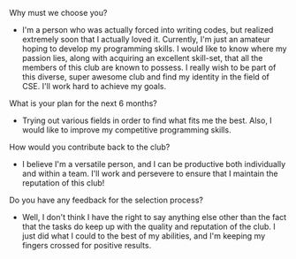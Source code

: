 Why must we choose you?
- I'm a person who was actually forced into writing codes, but realized extremely soon that I actually loved it. Currently, I'm just an amateur hoping to develop my programming skills. I would like to know where my passion lies, along with acquiring an excellent skill-set, that all the members of this club are known to possess. I really wish to be part of this diverse, super awesome club and find my identity in the field of CSE. I'll work hard to achieve my goals.

What is your plan for the next 6 months?
- Trying out various fields in order to find what fits me the best. Also, I would like to improve my competitive programming skills.

How would you contribute back to the club? 
- I believe I'm a versatile person, and I can be productive both individually and within a team. I'll work and persevere to ensure that I maintain the reputation of this club!

Do you have any feedback for the selection process?
- Well, I don't think I have the right to say anything else other than the fact that the tasks do keep up with the quality and reputation of the club. I just did what I could to the best of my abilities, and I'm keeping my fingers crossed for positive results. 